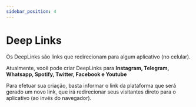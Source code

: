 ```yaml
---
sidebar_position: 4
---
```


# Deep Links

Os DeepLinks são links que redirecionam para algum aplicativo (no celular).

Atualmente, você pode criar DeepLinks para **Instagram, Telegram, Whatsapp, Spotify, Twitter, Facebook e Youtube**

Para efetuar sua criação, basta informar o link da plataforma que será gerado um novo link, que irá redirecionar seus visitantes direto para o aplicativo (ao invés do navegador).